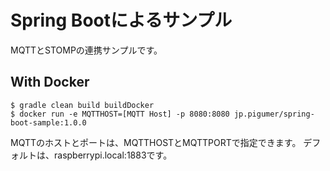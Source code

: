 # Spring Bootによるサンプル

MQTTとSTOMPの連携サンプルです。

## With Docker

```
$ gradle clean build buildDocker
$ docker run -e MQTTHOST=[MQTT Host] -p 8080:8080 jp.pigumer/spring-boot-sample:1.0.0
```

MQTTのホストとポートは、MQTTHOSTとMQTTPORTで指定できます。
デフォルトは、raspberrypi.local:1883です。
